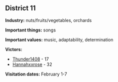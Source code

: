 ## District 11

**Industry:** nuts/fruits/vegetables, orchards

**Important things:** songs

**Important values:** music, adaptability, determination

**Victors:**
- [Thunder1408](../../Characters/floor1/Thunder1408.md) - 17
- [Hannahxxrose](../../Characters/floor3/Hannahxxrose.md) - 32

**Visitation dates:** February 1-7